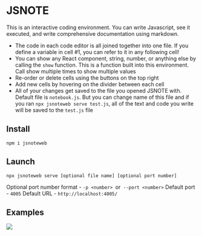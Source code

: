 # JSNOTE

This is an interactive coding environment. You can write Javascript, see it executed, and write comprehensive documentation using markdown.

- The code in each code editor is all joined together into one file. If you define a variable in cell #1, you can refer to it in any following cell!
- You can show any React component, string, number, or anything else by calling the `show` function. This is a function built into this environment. Call show multiple times to show multiple values
- Re-order or delete cells using the buttons on the top right
- Add new cells by hovering on the divider between each cell
- All of your changes get saved to the file you opened JSNOTE with. Default file is `notebook.js`. But you can change name of this file and if you ran `npx jsnoteweb serve test.js`, all of the text and code you write will be saved to the `test.js` file

## Install

    npm i jsnoteweb

## Launch

    npx jsnoteweb serve [optional file name] [optional port number]

Optional port number format - `-p <number> `or` --port <number>`
Default port - `4005`
Default URL - `http://localhost:4005/`

## Examples

![](https://i.ibb.co/svwnGrn/Screenshot-1.jpg)

